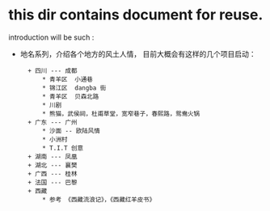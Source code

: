 this dir contains document for reuse. 
==

introduction will be such :  

* 地名系列，介绍各个地方的风土人情， 目前大概会有这样的几个项目启动：

		+ 四川 --- 成都
			* 青羊区  小通巷
			* 锦江区  dangba 街
			* 青羊区  贝森北路
			* 川剧
			* 熊猫，武侯祠，杜甫草堂，宽窄巷子，春熙路，鸳鸯火锅
		+ 广东 --- 广州
			* 沙面 -- 欧陆风情
			* 小洲村 
			* T.I.T 创意
		+ 湖南 --- 凤凰
		+ 湖北 --- 襄樊 
		+ 广西 --- 桂林
		+ 法国 --- 巴黎
		+ 西藏
			* 参考 《西藏流浪记》，《西藏红羊皮书》